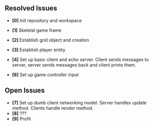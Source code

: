 ## Resolved Issues ##
- **[0]** Init repository and workspace
- **[1]** Skeletal game frame
- **[2]** Establish grid object and creation
- **[3]** Establish player entity
- **[4]** Set up basic client and echo server. Client sends messages to server, server sends messages back and client prints them.

- **[6]** Set up game controller input

## Open Issues
- **[7]** Set up dumb client networking model. Server handles update method. Clients handle render method.
- **[8]** ???
- **[9]** Profit

